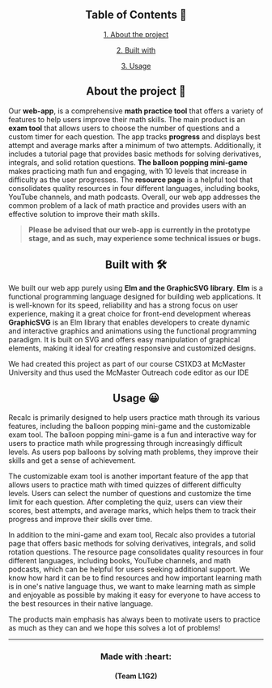 
<h2 align = "center">Table of Contents 📝</h2>
<p align = "center"><a href="#About">1. About the project<a></p>
<p align = "center"><a href="#Built">2. Built with</a></p>
<p align = "center"><a href="#Usage">3. Usage</a></p>
<div id = "About"><h2 align = "center">About the project 🤔</h2><div>
Our <b>web-app</b>, is a comprehensive <b>math practice tool</b> that offers a variety of features to help users improve their math skills. The main product is an <b>exam tool</b> that allows users to choose the number of questions and a custom timer for each question. The app tracks <b>progress</b> and displays best attempt and average marks after a minimum of two attempts. 
Additionally, it includes a tutorial page that provides basic methods for solving derivatives, integrals, and solid rotation questions. <b>The balloon popping mini-game</b> makes practicing math fun and engaging, with 10 levels that increase in difficulty as the user progresses. 
The <b>resource page</b> is a helpful tool that consolidates quality resources in four different languages, including books, YouTube channels, and math podcasts. 
Overall, our web app addresses the common problem of a lack of math practice and provides users with an effective solution to improve their math skills.


> <b>Please be advised that our web-app is currently in the prototype stage, and as such, may experience some technical issues or bugs.</b>

<div id = "Built"><h2 align = "center">Built with 🛠️</h2><div>
We built our web app purely using <b>Elm and the GraphicSVG library</b>. <b>Elm</b> is a functional programming language designed for building web applications. It is well-known for its speed, reliability and has a strong focus on user experience, making it a great choice for front-end development whereas <b>GraphicSVG</b> is an Elm library that enables developers to create dynamic and interactive graphics and animations using the functional programming paradigm. It is built on SVG and offers easy manipulation of graphical elements, making it ideal for creating responsive and customized designs.

We had created this project as part of our course CS1XD3 at McMaster University and thus used the McMaster Outreach code editor as our IDE

<div id = "Usage"><h2 align = "center">Usage 😀</h2><div>
Recalc is primarily designed to help users practice math through its various features, including the balloon popping mini-game and the customizable exam tool. The balloon popping mini-game is a fun and interactive way for users to practice math while progressing through increasingly difficult levels. As users pop balloons by solving math problems, they improve their skills and get a sense of achievement.

The customizable exam tool is another important feature of the app that allows users to practice math with timed quizzes of different difficulty levels. Users can select the number of questions and customize the time limit for each question. After completing the quiz, users can view their scores, best attempts, and average marks, which helps them to track their progress and improve their skills over time.

In addition to the mini-game and exam tool, Recalc also provides a tutorial page that offers basic methods for solving derivatives, integrals, and solid rotation questions. The resource page consolidates quality resources in four different languages, including books, YouTube channels, and math podcasts, which can be helpful for users seeking additional support. We know how hard it can be to find resources and how important learning math is in one's native language thus, we want to make learning math as simple and enjoyable as possible by making it easy for everyone to have access to the best resources in their native language.

The products main emphasis has always been to motivate users to practice as much as they can and we hope this solves a lot of problems!

<hr height="1px" width="100%">
  
<h3 align = "center">Made with :heart:</h3>
<h4 align = "center">(Team L1G2)</h4>
